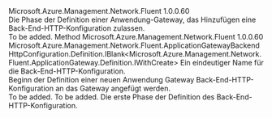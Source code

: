 <Type Name="IWithBackendHttpConfig" FullName="Microsoft.Azure.Management.Network.Fluent.ApplicationGateway.Definition.IWithBackendHttpConfig">
  <TypeSignature Language="C#" Value="public interface IWithBackendHttpConfig" />
  <TypeSignature Language="ILAsm" Value=".class public interface auto ansi abstract IWithBackendHttpConfig" />
  <TypeSignature Language="DocId" Value="T:Microsoft.Azure.Management.Network.Fluent.ApplicationGateway.Definition.IWithBackendHttpConfig" />
  <TypeSignature Language="VB.NET" Value="Public Interface IWithBackendHttpConfig" />
  <TypeSignature Language="F#" Value="type IWithBackendHttpConfig = interface" />
  <AssemblyInfo>
    <AssemblyName>Microsoft.Azure.Management.Network.Fluent</AssemblyName>
    <AssemblyVersion>1.0.0.60</AssemblyVersion>
  </AssemblyInfo>
  <Interfaces />
  <Docs>
    <summary>
            Die Phase der Definition einer Anwendung-Gateway, das Hinzufügen eine Back-End-HTTP-Konfiguration zulassen.
            </summary>
    <remarks>To be added.</remarks>
  </Docs>
  <Members>
    <Member MemberName="DefineBackendHttpConfiguration">
      <MemberSignature Language="C#" Value="public Microsoft.Azure.Management.Network.Fluent.ApplicationGatewayBackendHttpConfiguration.Definition.IBlank&lt;Microsoft.Azure.Management.Network.Fluent.ApplicationGateway.Definition.IWithCreate&gt; DefineBackendHttpConfiguration (string name);" />
      <MemberSignature Language="ILAsm" Value=".method public hidebysig newslot virtual instance class Microsoft.Azure.Management.Network.Fluent.ApplicationGatewayBackendHttpConfiguration.Definition.IBlank`1&lt;class Microsoft.Azure.Management.Network.Fluent.ApplicationGateway.Definition.IWithCreate&gt; DefineBackendHttpConfiguration(string name) cil managed" />
      <MemberSignature Language="DocId" Value="M:Microsoft.Azure.Management.Network.Fluent.ApplicationGateway.Definition.IWithBackendHttpConfig.DefineBackendHttpConfiguration(System.String)" />
      <MemberSignature Language="VB.NET" Value="Public Function DefineBackendHttpConfiguration (name As String) As IBlank(Of IWithCreate)" />
      <MemberSignature Language="F#" Value="abstract member DefineBackendHttpConfiguration : string -&gt; Microsoft.Azure.Management.Network.Fluent.ApplicationGatewayBackendHttpConfiguration.Definition.IBlank&lt;Microsoft.Azure.Management.Network.Fluent.ApplicationGateway.Definition.IWithCreate&gt;" Usage="iWithBackendHttpConfig.DefineBackendHttpConfiguration name" />
      <MemberType>Method</MemberType>
      <AssemblyInfo>
        <AssemblyName>Microsoft.Azure.Management.Network.Fluent</AssemblyName>
        <AssemblyVersion>1.0.0.60</AssemblyVersion>
      </AssemblyInfo>
      <ReturnValue>
        <ReturnType>Microsoft.Azure.Management.Network.Fluent.ApplicationGatewayBackendHttpConfiguration.Definition.IBlank&lt;Microsoft.Azure.Management.Network.Fluent.ApplicationGateway.Definition.IWithCreate&gt;</ReturnType>
      </ReturnValue>
      <Parameters>
        <Parameter Name="name" Type="System.String" />
      </Parameters>
      <Docs>
        <param name="name">Ein eindeutiger Name für die Back-End-HTTP-Konfiguration.</param>
        <summary>
            Beginn der Definition einer neuen Anwendung Gateway Back-End-HTTP-Konfiguration an das Gateway angefügt werden.
            </summary>
        <returns>To be added.</returns>
        <remarks>To be added.</remarks>
        <return>Die erste Phase der Definition des Back-End-HTTP-Konfiguration.</return>
      </Docs>
    </Member>
  </Members>
</Type>
